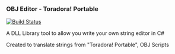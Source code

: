 ### OBJ Editor - Toradora! Portable
[![Build Status](https://travis-ci.org/ForumHulp/pageaddon.svg?branch=master)](http://vnx.uvnworks.com)

A DLL Library tool to allow you write your own string editor in C#

Created to translate strings from "Toradora! Portable", OBJ Scripts